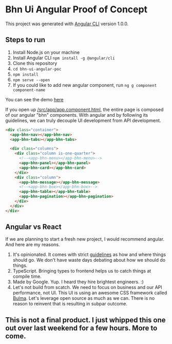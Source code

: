 # Bhn Ui Angular Proof of Concept

This project was generated with [Angular CLI](https://github.com/angular/angular-cli) version 1.0.0.

## Steps to run

1. Install Node.js on your machine
2. Install Angular CLI `npm install -g @angular/cli`
3. Clone this repository
4. `cd bhn-ui-angular-poc`
5. `npm install`
6. `npm serve --open`
7. If you could like to add new angular component, run `ng g component component-name`

You can see the demo [here](http://bhn-ui-angular-poc.s3-website-us-west-1.amazonaws.com/)

If you open up [/src/app/app.component.html](https://github.com/duk/bhn-ui-angular-poc/blob/master/src/app/app.component.html), the entire page is composed of our angular "bhn" components. With angular and by following its guidelines, we can truly decouple UI development from API development.

```html
<div class="container">
  <app-bhn-nav></app-bhn-nav>
  <app-bhn-tabs></app-bhn-tabs>

  <div class="columns">
    <div class="column is-one-quarter">
      <!--<app-bhn-menu></app-bhn-menu>-->
      <app-bhn-panel></app-bhn-panel>
      <app-bhn-card></app-bhn-card>
    </div>
    <div class="column">
      <app-bhn-message></app-bhn-message>
      <!--<app-bhn-box></app-bhn-box>-->
      <app-bhn-table></app-bhn-table>
      <app-bhn-pagination></app-bhn-pagination>
    </div>
  </div>
</div>
```

## Angular vs React

If we are planning to start a fresh new project, I would recommend angular. And here are my reasons.

1. It's opinionated. It comes with strict [guidelines](https://angular.io/docs/ts/latest/guide/style-guide.html) as how and where things should go. We don't have waste days debating about how we should do things. 
2. TypeScript. Bringing types to frontend helps us to catch things at compile time.
3. Made by Google. Yup. I heard they hire brightest engineers. :)
4. Let's not build from scatch. We need to focus on business and our API performance, not UI. This UI is using an awesome CSS framework called [Bulma](http://bulma.io/). Let's leverage open source as much as we can. There is no reason to reinvent that is resulting in subpar outcome. 

## This is not a final product. I just whipped this one out over last weekend for a few hours. More to come.